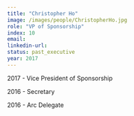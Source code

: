 ```yaml
---
title: "Christopher Ho"
image: /images/people/ChristopherHo.jpg
role: "VP of Sponsorship"
index: 10
email:
linkedin-url:
status: past_executive
year: 2017
---
```

2017 - Vice President of Sponsorship

2016 - Secretary

2016 - Arc Delegate
